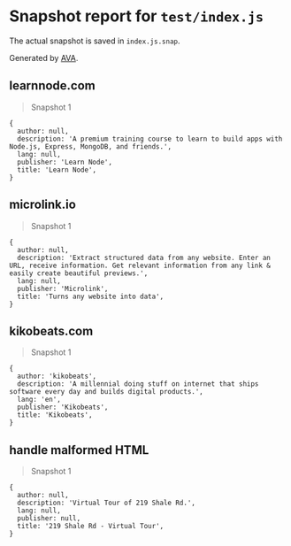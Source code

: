 # Snapshot report for `test/index.js`

The actual snapshot is saved in `index.js.snap`.

Generated by [AVA](https://avajs.dev).

## learnnode.com

> Snapshot 1

    {
      author: null,
      description: 'A premium training course to learn to build apps with Node.js, Express, MongoDB, and friends.',
      lang: null,
      publisher: 'Learn Node',
      title: 'Learn Node',
    }

## microlink.io

> Snapshot 1

    {
      author: null,
      description: 'Extract structured data from any website. Enter an URL, receive information. Get relevant information from any link & easily create beautiful previews.',
      lang: null,
      publisher: 'Microlink',
      title: 'Turns any website into data',
    }

## kikobeats.com

> Snapshot 1

    {
      author: 'kikobeats',
      description: 'A millennial doing stuff on internet that ships software every day and builds digital products.',
      lang: 'en',
      publisher: 'Kikobeats',
      title: 'Kikobeats',
    }

## handle malformed HTML

> Snapshot 1

    {
      author: null,
      description: 'Virtual Tour of 219 Shale Rd.',
      lang: null,
      publisher: null,
      title: '219 Shale Rd - Virtual Tour',
    }
